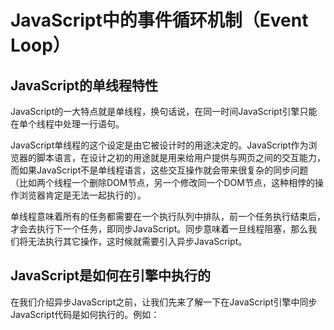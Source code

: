 # JavaScript中的事件循环机制（Event Loop）

## JavaScript的单线程特性

JavaScript的一大特点就是单线程，换句话说，在同一时间JavaScript引擎只能在单个线程中处理一行语句。

JavaScript单线程的这个设定是由它被设计时的用途决定的。JavaScript作为浏览器的脚本语言，在设计之初的用途就是用来给用户提供与网页之间的交互能力，而如果JavaScript不是单线程语言，这些交互操作就会带来很复杂的同步问题（比如两个线程一个删除DOM节点，另一个修改同一个DOM节点，这种相悖的操作浏览器肯定是无法一起执行的）。

单线程意味着所有的任务都需要在一个执行队列中排队，前一个任务执行结束后，才会去执行下一个任务，即同步JavaScript。同步意味着一旦线程阻塞，那么我们将无法执行其它操作，这时候就需要引入异步JavaScript。

## JavaScript是如何在引擎中执行的

在我们介绍异步JavaScript之前，让我们先来了解一下在JavaScript引擎中同步JavaScript代码是如何执行的。例如：

```javascript

```